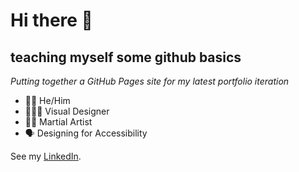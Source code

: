 # Hi there 👋
## teaching myself some github basics
*Putting together a GitHub Pages site for my latest portfolio iteration*

- 🏳️‍⚧️ He/Him
- 🧑🏻‍🎨 Visual Designer
- 🥷🏻 Martial Artist
- 🗣 Designing for Accessibility

See my [LinkedIn]([url](https://www.linkedin.com/in/kadeo/)).
<!--
**kadeocon/kadeocon** is a ✨ _special_ ✨ repository because its `README.md` (this file) appears on your GitHub profile.

Here are some ideas to get you started:

- 🔭 I’m currently working on ...
- 🌱 I’m currently learning ...
- 👯 I’m looking to collaborate on ...
- 🤔 I’m looking for help with ...
- 💬 Ask me about ...
- 📫 How to reach me: ...
- 😄 Pronouns: ...
- ⚡ Fun fact: ...
-->
